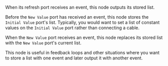 When its refresh port receives an event, this node outputs its stored list.

Before the `New Value` port has received an event, this node stores the `Initial Value` port's list. Typically, you would want to set a list of constant values on the `Initial Value` port rather than connecting a cable.

When the `New Value` port receives an event, this node replaces its stored list with the `New Value` port's current list.

This node is useful in feedback loops and other situations where you want to store a list with one event and later output it with another event.

